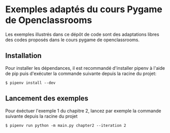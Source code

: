 # Exemples adaptés du cours Pygame de Openclassrooms

Les exemples illustrés dans ce dépôt de code sont des adaptations libres des codes
proposés dans le cours pygame de openclassrooms.

## Installation

Pour installer les dépendances, il est recommandé d'installer pipenv à l'aide de pip
puis d'exécuter la commande suivante depuis la racine du projet:

```
$ pipenv install --dev
```

## Lancement des exemples

Pour éxéctuer l'exemple 1 du chapitre 2, lancez par exemple la commande suivante depuis la racine
du projet

```
$ pipenv run python -m main.py chapter2 --iteration 2
```
